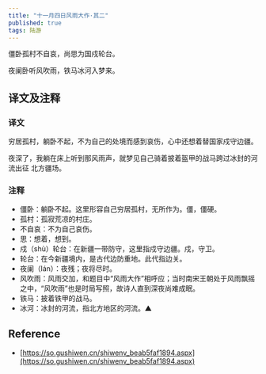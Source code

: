 ```yaml
---
title: "十一月四日风雨大作·其二"
published: true
tags: 陆游
---
```


僵卧孤村不自哀，尚思为国戍轮台。

夜阑卧听风吹雨，铁马冰河入梦来。

## 译文及注释

### 译文

穷居孤村，躺卧不起，不为自己的处境而感到哀伤，心中还想着替国家戍守边疆。

夜深了，我躺在床上听到那风雨声，就梦见自己骑着披着盔甲的战马跨过冰封的河流出征
北方疆场。

### 注释

- 僵卧：躺卧不起。这里形容自己穷居孤村，无所作为。僵，僵硬。
- 孤村：孤寂荒凉的村庄。
- 不自哀：不为自己哀伤。
- 思：想着，想到。
- 戍（shù）轮台：在新疆一带防守，这里指戍守边疆。戍，守卫。
- 轮台：在今新疆境内，是古代边防重地。此代指边关。
- 夜阑（lán）：夜残；夜将尽时。
- 风吹雨：风雨交加，和题目中“风雨大作”相呼应；当时南宋王朝处于风雨飘摇之中，“风吹雨”也是时局写照，故诗人直到深夜尚难成眠。
- 铁马：披着铁甲的战马。
- 冰河：冰封的河流，指北方地区的河流。▲

## Reference

- [https://so.gushiwen.cn/shiwenv_beab5faf1894.aspx](https://so.gushiwen.cn/shiwenv_beab5faf1894.aspx)